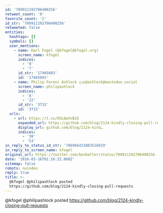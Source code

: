 ```yaml
---
id: '709911192706400256'
retweet_count: '0'
favorite_count: '2'
id_str: '709911192706400256'
retweeted: false
entities:
  hashtags: []
  symbols: []
  user_mentions:
    - name: Karl Fogel (@kfogel@kfogel.org)
      screen_name: kfogel
      indices:
        - '0'
        - '7'
      id_str: '17465603'
      id: '17465603'
    - name: Philip Ferenc Ashlock 🇺🇲@ashlock@mastodon.social
      screen_name: philipashlock
      indices:
        - '8'
        - '22'
      id_str: '3715'
      id: '3715'
  urls:
    - url: https://t.co/OSLQwVvB1X
      expanded_url: https://github.com/blog/2124-kindly-closing-pull-requests
      display_url: github.com/blog/2124-kind…
      indices:
        - '30'
        - '53'
in_reply_to_status_id_str: '706966431003516929'
in_reply_to_screen_name: kfogel
original_url: https://twitter.com/benbalter/status/709911192706400256
date: '2016-03-16T01:16:32.000Z'
sitemap: false
robots: noindex
reply: true
title: >-
  @kfogel @philipashlock posted
  https://github.com/blog/2124-kindly-closing-pull-requests
---
```


@kfogel @philipashlock posted https://github.com/blog/2124-kindly-closing-pull-requests